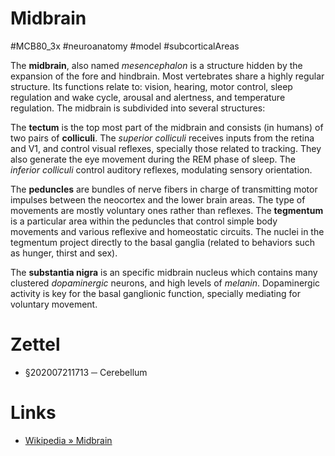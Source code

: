 # Midbrain
#MCB80_3x #neuroanatomy #model #subcorticalAreas

The **midbrain**, also named _mesencephalon_ is a structure hidden by the expansion of the fore and hindbrain. Most vertebrates share a highly regular structure. Its functions relate to: vision, hearing, motor control, sleep regulation and wake cycle, arousal and alertness, and temperature regulation. The midbrain is subdivided into several structures:

The **tectum** is the top most part of the midbrain and consists (in humans) of two pairs of **colliculi**. The _superior colliculi_ receives inputs from the retina and V1, and control visual reflexes, specially those related to tracking. They also generate the eye movement during the REM phase of sleep. The _inferior colliculi_ control auditory reflexes, modulating sensory orientation.

The **peduncles** are bundles of nerve fibers in charge of transmitting motor impulses between the neocortex and the lower brain areas. The type of movements are mostly voluntary ones rather than reflexes. The **tegmentum** is a particular area within the peduncles that control simple body movements and various reflexive and homeostatic circuits. The nuclei in the tegmentum project directly to the basal ganglia (related to behaviors such as hunger, thirst and sex).

The **substantia nigra** is an specific midbrain nucleus which contains many clustered _dopaminergic_ neurons, and high levels of _melanin_. Dopaminergic activity is key for the basal ganglionic function, specially mediating for voluntary movement.

# Zettel

- §202007211713 ─ Cerebellum

# Links

- [Wikipedia » Midbrain](https://en.wikipedia.org/wiki/Midbrain)